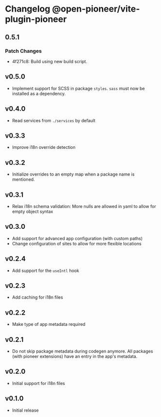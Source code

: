 # Changelog @open-pioneer/vite-plugin-pioneer

## 0.5.1

### Patch Changes

-   4f271c8: Build using new build script.

## v0.5.0

-   Implement support for SCSS in package `styles`.
    `sass` must now be installed as a dependency.

## v0.4.0

-   Read services from `./services` by default

## v0.3.3

-   Improve i18n override detection

## v0.3.2

-   Initialize overrides to an empty map when a package name is mentioned.

## v0.3.1

-   Relax i18n schema validation: More nulls are allowed in yaml to allow for empty object syntax

## v0.3.0

-   Add support for advanced app configuration (with custom paths)
-   Change configuration of sites to allow for more flexible locations

## v0.2.4

-   Add support for the `useIntl` hook

## v0.2.3

-   Add caching for i18n files

## v0.2.2

-   Make type of app metadata required

## v0.2.1

-   Do not skip package metadata during codegen anymore.
    All packages (with pioneer extensions) have an entry in the app's metadata.

## v0.2.0

-   Initial support for i18n files

## v0.1.0

-   Initial release
